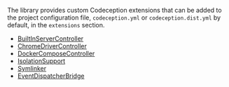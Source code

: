 The library provides custom Codeception extensions that can be added to the project configuration
file, `codeception.yml` or `codeception.dist.yml` by default, in the `extensions` section.

* [BuiltInServerController](extensions/BuiltInServerController.md)
* [ChromeDriverController](extensions/ChromeDriverController.md)
* [DockerComposeController](extensions/DockerComposeController.md)
* [IsolationSupport](extensions/IsolationSupport.md)
* [Symlinker](extensions/Symlinker.md)
* [EventDispatcherBridge](extensions/EventDispatcherBridge.md)

